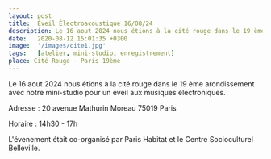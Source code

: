 ```yaml
---
layout: post
title:  Éveil Électroacoustique 16/08/24
description: Le 16 aout 2024 nous étions à la cité rouge dans le 19 ème arondissement avec notre mini studio pour un éveil au musique électronique.
date:   2020-08-12 15:01:35 +0300
image:  '/images/cite1.jpg'
tags:   [atelier, mini-studio, enregistrement]
place: Cité Rouge - Paris 19ème
---
```


Le 16 aout 2024 nous étions à la cité rouge dans le 19 ème arondissement avec notre mini-studio pour un éveil aux musiques électroniques.

Adresse : 20 avenue Mathurin Moreau 75019 Paris

Horaire : 14h30 - 17h 

L'évenement était co-organisé par Paris Habitat et le Centre Socioculturel Belleville.

